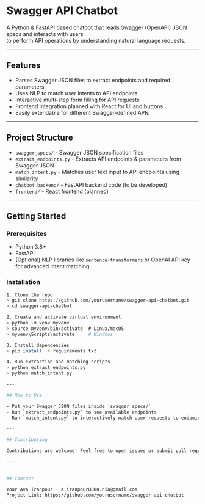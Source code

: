 
# Swagger API Chatbot

A Python & FastAPI based chatbot that reads Swagger (OpenAPI) JSON specs and interacts with users  
to perform API operations by understanding natural language requests.

---

## Features

- Parses Swagger JSON files to extract endpoints and required parameters  
- Uses NLP to match user intents to API endpoints  
- Interactive multi-step form filling for API requests  
- Frontend integration planned with React for UI and buttons  
- Easily extendable for different Swagger-defined APIs  

---

## Project Structure

- `swagger_specs/` - Swagger JSON specification files  
- `extract_endpoints.py` - Extracts API endpoints & parameters from Swagger JSON  
- `match_intent.py` - Matches user text input to API endpoints using similarity  
- `chatbot_backend/` - FastAPI backend code (to be developed)  
- `frontend/` - React frontend (planned)

---

## Getting Started

### Prerequisites

- Python 3.8+  
- FastAPI  
- (Optional) NLP libraries like `sentence-transformers` or OpenAI API key for advanced intent matching

### Installation
``` bash
1. Clone the repo  
> git clone https://github.com/yourusername/swagger-api-chatbot.git  
> cd swagger-api-chatbot

2. Create and activate virtual environment  
> python -m venv myvenv  
> source myvenv/bin/activate  # Linux/macOS  
> myvenv\Scripts\activate     # Windows

3. Install dependencies  
> pip install -r requirements.txt

4. Run extraction and matching scripts  
> python extract_endpoints.py  
> python match_intent.py

---

## How to Use

- Put your Swagger JSON files inside `swagger_specs/`  
- Run `extract_endpoints.py` to see available endpoints  
- Run `match_intent.py` to interactively match user requests to endpoints  

---

## Contributing

Contributions are welcome! Feel free to open issues or submit pull requests.

---


## Contact

Your Ava Iranpour - a.iranpour8808.nia@gmail.com 
Project Link: https://github.com/yourusername/swagger-api-chatbot

